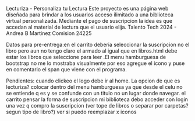 Lecturiza - Personaliza tu Lectura
Este proyecto es una página web diseñada para brindar a los usuarios acceso ilimitado a una biblioteca virtual personalizada. 
Mediante el pago de suscripcion la idea es que accedan al material de lectura que el usuario elija.
Talento Tech 2024 - Andrea B Martinez Comision 24225 


Datos para pre-entrega:en el carrito deberia seleccionar la suscripcion no el libro pero aun no tengo claro el armado al
igual que en libros.html debe estar los libros que seleccione para leer .El menu hamburguesa de bootstrap no me lo mostraba visualmente por eso agregue el icono y puse en comentario el span que viene con el programa.


Pendientes: cuando clickeo el logo debe ir al home. La opcion de que es lecturiza? colocar dentro del menu hamburguesa ya que desde el celu 
no se entiende q es y se confunde con un titulo no un lugar donde navegar.
el carrito pensar la forma de suscripcion 
mi biblioteca debo acceder con login una vez q compro la suscripcion (ver tope de libros o separar por carpetas? segun tipo de libro?)
ver si puedo reemplazar x iconos 

